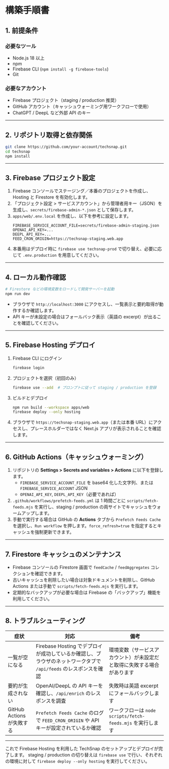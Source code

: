 # 構築手順書

## 1. 前提条件

### 必要なツール

- Node.js 18 以上
- npm
- Firebase CLI (`npm install -g firebase-tools`)
- Git

### 必要なアカウント

- Firebase プロジェクト（staging / production 推奨）
- GitHub アカウント（キャッシュウォーミング用ワークフローで使用）
- ChatGPT / DeepL など外部 API のキー

---

## 2. リポジトリ取得と依存関係

```bash
git clone https://github.com/your-account/techsnap.git
cd techsnap
npm install
```

---

## 3. Firebase プロジェクト設定

1. Firebase コンソールでステージング／本番のプロジェクトを作成し、Hosting と Firestore を有効化します。
2. 「プロジェクト設定 > サービスアカウント」から管理者用キー（JSON）を生成し、`secrets/firebase-admin-*.json` として保存します。
3. `apps/web/.env.local` を作成し、以下を参考に設定します。
   ```env
   FIREBASE_SERVICE_ACCOUNT_FILE=secrets/firebase-admin-staging.json
   OPENAI_API_KEY=...
   DEEPL_API_KEY=...
   FEED_CRON_ORIGIN=https://techsnap-staging.web.app
   ```
4. 本番用はデプロイ時に `firebase use techsnap-prod` で切り替え、必要に応じて `.env.production` を用意してください。

---

## 4. ローカル動作確認

```bash
# Firestore などの環境変数をロードして開発サーバーを起動
npm run dev
```

- ブラウザで `http://localhost:3000` にアクセスし、一覧表示と要約取得が動作するか確認します。
- API キーが未設定の場合はフォールバック表示（英語の excerpt）が出ることを確認してください。

---

## 5. Firebase Hosting デプロイ

1. Firebase CLI にログイン
   ```bash
   firebase login
   ```
2. プロジェクトを選択（初回のみ）
   ```bash
   firebase use --add  # プロンプトに従って staging / production を登録
   ```
3. ビルドとデプロイ
   ```bash
   npm run build --workspace apps/web
   firebase deploy --only hosting
   ```
4. ブラウザで `https://techsnap-staging.web.app`（または本番 URL）にアクセスし、プレースホルダーではなく Next.js アプリが表示されることを確認します。

---

## 6. GitHub Actions（キャッシュウォーミング）

1. リポジトリの **Settings > Secrets and variables > Actions** に以下を登録します。
   - `FIREBASE_SERVICE_ACCOUNT_FILE` を base64 化した文字列、または `FIREBASE_SERVICE_ACCOUNT` JSON
   - `OPENAI_API_KEY`, `DEEPL_API_KEY`（必要であれば）
2. `.github/workflows/prefetch-feeds.yml` は 1 時間ごとに `scripts/fetch-feeds.mjs` を実行し、staging / production の両サイトでキャッシュをウォームアップします。
3. 手動で実行する場合は GitHub の **Actions** タブから `Prefetch Feeds Cache` を選択し、`Run workflow` を押します。`force_refresh=true` を指定するとキャッシュを強制更新できます。

---

## 7. Firestore キャッシュのメンテナンス

- Firebase コンソールの Firestore 画面で `feedCache` / `feedAggregates` コレクションを確認できます。
- 古いキャッシュを削除したい場合は対象ドキュメントを削除し、GitHub Actions または手動で `scripts/fetch-feeds.mjs` を実行します。
- 定期的なバックアップが必要な場合は Firebase の「バックアップ」機能を利用してください。

---

## 8. トラブルシューティング

| 症状                      | 対応                                                                                                            | 備考                                                                   |
| ------------------------- | --------------------------------------------------------------------------------------------------------------- | ---------------------------------------------------------------------- |
| 一覧が空になる            | Firebase Hosting でデプロイが成功しているか確認し、ブラウザのネットワークタブで `/api/feeds` のレスポンスを確認 | 環境変数（サービスアカウント）が未設定だと取得に失敗する場合があります |
| 要約が生成されない        | OpenAI/DeepL の API キーを確認し、`/api/enrich` のレスポンスを調査                                              | 失敗時は英語 excerpt にフォールバックします                            |
| GitHub Actions が失敗する | `Prefetch Feeds Cache` のログで `FEED_CRON_ORIGIN` や API キーが設定されているか確認                            | ワークフローは `node scripts/fetch-feeds.mjs` を実行します             |

---

これで Firebase Hosting を利用した TechSnap のセットアップとデプロイが完了します。 staging / production の切り替えは `firebase use` で行い、それぞれの環境に対して `firebase deploy --only hosting` を実行してください。
